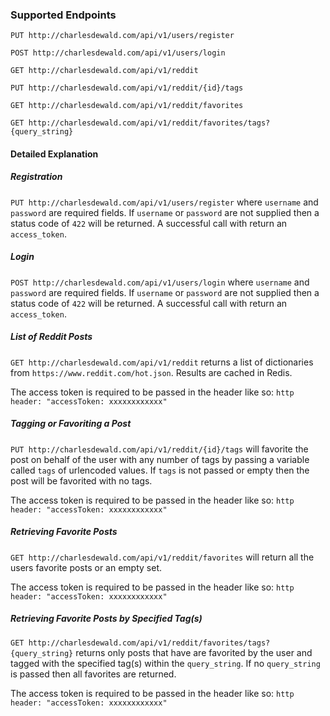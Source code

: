 ### Supported Endpoints



`PUT http://charlesdewald.com/api/v1/users/register`

`POST http://charlesdewald.com/api/v1/users/login`

`GET http://charlesdewald.com/api/v1/reddit`

`PUT http://charlesdewald.com/api/v1/reddit/{id}/tags`

`GET http://charlesdewald.com/api/v1/reddit/favorites`

`GET http://charlesdewald.com/api/v1/reddit/favorites/tags?{query_string}`

#### Detailed Explanation

##### Registration

`PUT http://charlesdewald.com/api/v1/users/register` where `username` and `password` are required fields. If `username` or `password` are not supplied then  a status code of `422` will be returned. A successful call with return an `access_token`.

##### Login

`POST http://charlesdewald.com/api/v1/users/login` where `username` and `password` are required fields. If `username` or `password` are not supplied then  a status code of `422` will be returned. A successful call with return an `access_token`.

##### List of Reddit Posts

`GET http://charlesdewald.com/api/v1/reddit` returns a list of dictionaries from `https://www.reddit.com/hot.json`. Results are cached in Redis.

The access token is required to be passed in the header like so: `http header: "accessToken: xxxxxxxxxxxx"`

##### Tagging or Favoriting a Post
`PUT http://charlesdewald.com/api/v1/reddit/{id}/tags` will favorite the post on behalf of the user with any number of tags by passing a variable called `tags` of urlencoded values. If `tags` is not passed or empty then the post will be favorited with no tags.

The access token is required to be passed in the header like so: `http header: "accessToken: xxxxxxxxxxxx"`

##### Retrieving Favorite Posts
`GET http://charlesdewald.com/api/v1/reddit/favorites` will return all the users favorite posts or an empty set.

The access token is required to be passed in the header like so: `http header: "accessToken: xxxxxxxxxxxx"`

##### Retrieving Favorite Posts by Specified Tag(s)
`GET http://charlesdewald.com/api/v1/reddit/favorites/tags?{query_string}` returns only posts that have are favorited by the user and tagged with the specified tag(s) within the `query_string`. If no `query_string` is passed then all favorites are returned.

The access token is required to be passed in the header like so: `http header: "accessToken: xxxxxxxxxxxx"`
